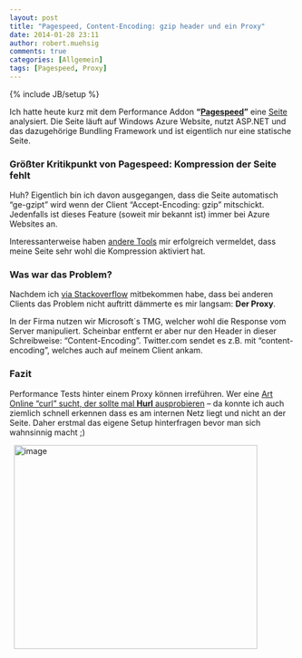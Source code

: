 ```yaml
---
layout: post
title: "Pagespeed, Content-Encoding: gzip header und ein Proxy"
date: 2014-01-28 23:11
author: robert.muehsig
comments: true
categories: [Allgemein]
tags: [Pagespeed, Proxy]
---
```

{% include JB/setup %}
<p>Ich hatte heute kurz mit dem Performance Addon <strong>“</strong><a href="https://chrome.google.com/webstore/detail/pagespeed-insights-by-goo/gplegfbjlmmehdoakndmohflojccocli?hl=en"><strong>Pagespeed</strong></a><strong>”</strong> eine <a href="http://www.codeinside.eu/">Seite</a> analysiert. Die Seite läuft auf Windows Azure Website, nutzt ASP.NET und das dazugehörige Bundling Framework und ist eigentlich nur eine statische Seite.</p> <h3>Größter Kritikpunkt von Pagespeed: Kompression der Seite fehlt</h3> <p>Huh? Eigentlich bin ich davon ausgegangen, dass die Seite automatisch “ge-gzipt” wird wenn der Client “Accept-Encoding: gzip” mitschickt. Jedenfalls ist dieses Feature (soweit mir bekannt ist) immer bei Azure Websites an.</p> <p>Interessanterweise haben <a href="http://www.whatsmyip.org/http-compression-test/">andere Tools</a> mir erfolgreich vermeldet, dass meine Seite sehr wohl die Kompression aktiviert hat.</p> <h3>Was war das Problem?</h3> <p>Nachdem ich <a href="http://stackoverflow.com/questions/21398706/asp-net-pagespeed-and-the-content-encoding-header">via Stackoverflow</a> mitbekommen habe, dass bei anderen Clients das Problem nicht auftritt dämmerte es mir langsam: <strong>Der Proxy</strong>. </p> <p>In der Firma nutzen wir Microsoft´s TMG, welcher wohl die Response vom Server manipuliert. Scheinbar entfernt er aber nur den Header in dieser Schreibweise: “Content-Encoding”. Twitter.com sendet es z.B. mit “content-encoding”, welches auch auf meinem Client ankam. </p> <h3><strong>Fazit</strong></h3> <p>Performance Tests hinter einem Proxy können irreführen. Wer eine <a href="http://www.hurl.it/">Art Online “curl” sucht, der sollte mal <strong>Hurl</strong> ausprobieren</a> – da konnte ich auch ziemlich schnell erkennen dass es am internen Netz liegt und nicht an der Seite. Daher erstmal das eigene Setup hinterfragen bevor man sich wahnsinnig macht ;)</p> <p>&nbsp; <a href="{{BASE_PATH}}/assets/wp-images/image1975.png"><img title="image" style="border-top: 0px; border-right: 0px; border-bottom: 0px; border-left: 0px; display: inline" border="0" alt="image" src="{{BASE_PATH}}/assets/wp-images/image_thumb1111.png" width="429" height="360"></a></p>
